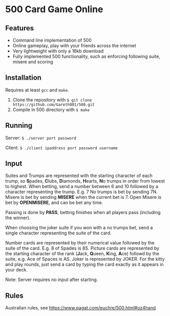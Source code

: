 500 Card Game Online
=======

## Features
* Command line implementation of 500
* Online gameplay, play with your friends across the internet
* Very lightweight with only a 16kb download
* Fully implemented 500 functionality, such as enforcing following suite, misere and scoring


## Installation
Requires at least `gcc` and `make`.
1. Clone the repository with `$ git clone https://github.com/Gareth001/500.git`
3. Compile in 500 directory with `$ make`

## Running
Server: `$ ./server port password`

Client: `$ ./client ipaddress port password username`

## Input
Suites and Trumps are represented with the starting character of each trump, so **S**pades, **C**lubs, **D**iamonds, **H**earts, **N**o trumps in order from lowest to highest.
When betting, send a number between 6 and 10 followed by a character representing the trump. E.g. 7 No trumps is bet by sending 7N. Misere is bet by sending **MISERE** when the current bet is 7. Open Misere is bet by **OPENMISERE**, and can be bet any time.

Passing is done by **PASS**, betting finishes when all players pass (including the winner).

When choosing the joker suite if you won with a no trumps bet, send a single character representing the suite of the card.

Number cards are represented by their numerical value followed by the suite of the card. E.g. 8 of Spades is 8S.
Picture cards are represented by the starting character of the rank (**J**ack, **Q**ueen, **K**ing, **A**ce) followd by the suite, e.g. Ace of Spaces is AS.
Joker is represented by JOKER.
For the kitty and play rounds, just send a card by typing the card exactly as it appears in your deck.

Note: Server requires no input after starting.
## Rules
Australian rules, see https://www.pagat.com/euchre/500.html#oz4hand
